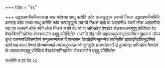 +++
title = "२६"

+++
उद्धराहवनीयमित्यपराह्ण आह यदेवाह्ना साधु करोति तदेव तत्प्राङुद्धृत्य
तदभये निधत्त उद्धराहवनीयमिति प्रातराह यदेव रात्र्या साधु
करोति तदेव तत्प्राङुद्धृत्य तदभये निधत्ते यज्ञो वा आहवनीयः
स्वर्गो लोक आहवनीयो यज्ञ एव तत्स्वर्गे लोके स्वर्गं लोकं निधत्ते
य एवं वेद यो वा अग्निहोत्रं वैश्वदेवं षोळशकलम्पशुषु प्रतिष्ठितं वेद
वैश्वदेवेनाग्निहोत्रेण षोळशकलेन पशुषु प्रतिष्ठितेन राध्नोति
रौद्रं गवि सद्वायव्यमुपावसृष्टमाश्विनं दुह्यमानं सौम्यं दुग्धं
वारुणमधिश्रितम्पौष्णं समुदन्तम्मारुतं विष्यन्दमानं
वैश्वदेवम्बिन्दुमन्मैत्रं शरोगृहीतं
द्यावापृथिवीयमुद्वासितं सावित्रम्प्रक्रान्तं वैष्णवं
ह्रियमाणम्बार्ह-स्पत्यमुपसन्नमग्नेः पूर्वाहुतिः
प्रजापतेरुत्तरैन्द्रं
हुतमेतद्वा अग्निहोत्रं वैश्वदेवं षो-ळशकलम्पशुषु
प्रतिष्ठितं वैश्वदेवेनाग्निहोत्रेण षोळशकलेन पशुषु
प्रतिष्ठितेन 

राध्नोति य एवं वेद २६




 

